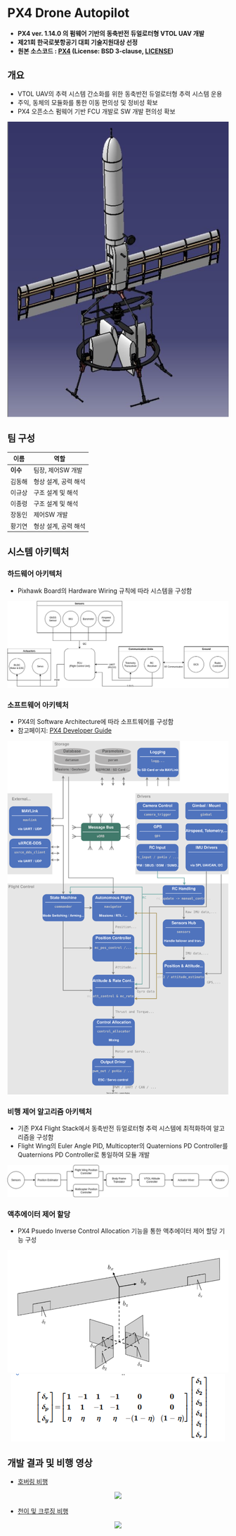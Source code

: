 # PX4 Drone Autopilot
* <b> PX4 ver. 1.14.0 의 펌웨어 기반의 동축반전 듀얼로터형 VTOL UAV 개발
* 제21회 한국로봇항공기 대회 기술지원대상 선정
* 원본 소스코드 : [PX4](https://github.com/PX4/PX4-Autopilot/) (License: BSD 3-clause, [LICENSE](https://github.com/PX4/PX4-Autopilot/blob/master/LICENSE))
</b>

## 개요
* VTOL UAV의 추력 시스템 간소화를 위한 동축반전 듀얼로터형 추력 시스템 운용
* 주익, 동체의 모듈화를 통한 이동 편의성 및 정비성 확보
* PX4 오픈소스 펌웨어 기반 FCU 개발로 SW 개발 편의성 확보

<p align="center">
  <img src="ASSET/CAD.png">
</p>

## 팀 구성
|이름 | 역할 |
|-|-|
|<b>이수<b/>| 팀장, 제어SW 개발|
| 김동해 | 형상 설계, 공력 해석|
| 이규상 | 구조 설계 및 해석|
| 이종령 | 구조 설계 및 해석|
| 장동인 | 제어SW 개발|
| 황기연 | 형상 설계, 공력 해석|

## 시스템 아키텍처

### 하드웨어 아키텍처
* Pixhawk Board의 Hardware Wiring 규칙에 따라 시스템을 구성함

<p align="center">
  <img src="ASSET/HW.png">
</p>

### 소프트웨어 아키텍처
* PX4의 Software Architecture에 따라 소프트웨어를 구성함
* 참고페이지: [PX4 Developer Guide](https://docs.px4.io/main/en/concept/architecture.html)

<p align="center">
  <img src="ASSET/SW.svg">
</p>

### 비행 제어 알고리즘 아키텍처
* 기존 PX4 Flight Stack에서 동축반전 듀얼로터형 추력 시스템에 최적화하여 알고리즘을 구성함
* Flight Wing의 Euler Angle PID, Multicopter의 Quaternions PD Controller를
<br/> Quaternions PD Controller로 통일하여 모듈 개발

<p align="center">
  <img src="ASSET/FW.png">
</p>

### 액추에이터 제어 할당
* PX4 Psuedo Inverse Control Allocation 기능을 통한 액추에이터 제어 할당 기능 구성


<p align="center">
  <img src="ASSET/Diagram.png">
  <img src="ASSET/Math.png">
</p>

## 개발 결과 및 비행 영상
* [호버링 비행](https://www.youtube.com/watch?v=cjG3TfBlr3c)

<p align="center">
  <img src="ASSET/Hovering.gif">
</p>

* [천이 및 크루징 비행](https://www.youtube.com/watch?v=r4pCtxrHMMg)

<p align="center">
  <img src="ASSET/Trans_Flight.gif">
</p>
